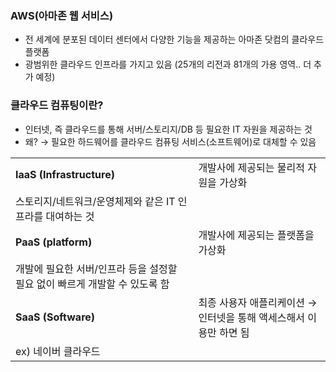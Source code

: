 ### AWS(아마존 웹 서비스)

- 전 세계에 분포된 데이터 센터에서 다양한 기능을 제공하는 아마존 닷컴의 클라우드 플랫폼
- 광범위한 클라우드 인프라를 가지고 있음 (25개의 리전과 81개의 가용 영역.. 더 추가 예정)

### 클라우드 컴퓨팅이란?

- 인터넷, 즉 클라우드를 통해 서버/스토리지/DB 등 필요한 IT 자원을 제공하는 것
- 왜? → 필요한 하드웨어를 클라우드 컴퓨팅 서비스(소프트웨어)로 대체할 수 있음

|                           |                                                                 |
|---------------------------|-----------------------------------------------------------------|
| **IaaS (Infrastructure)** | 개발사에 제공되는 물리적 자원을 가상화
스토리지/네트워크/운영체제와 같은 IT 인프라를 대여하는 것         |
| **PaaS (platform)**       | 개발사에 제공되는 플랫폼을 가상화
개발에 필요한 서버/인프라 등을 설정할 필요 없이 빠르게 개발할 수 있도록 함  |
| **SaaS (Software)**       | 최종 사용자 애플리케이션 → 인터넷을 통해 액세스해서 이용만 하면 됨
ex) 네이버 클라우드             |
